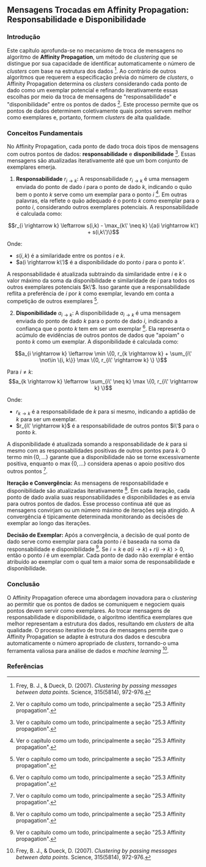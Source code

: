## Mensagens Trocadas em Affinity Propagation: Responsabilidade e Disponibilidade

### Introdução
Este capítulo aprofunda-se no mecanismo de troca de mensagens no algoritmo de **Affinity Propagation**, um método de *clustering* que se distingue por sua capacidade de identificar automaticamente o número de *clusters* com base na estrutura dos dados [^887]. Ao contrário de outros algoritmos que requerem a especificação prévia do número de *clusters*, o Affinity Propagation determina os *clusters* considerando cada ponto de dado como um exemplar potencial e refinando iterativamente essas escolhas por meio da troca de mensagens de "responsabilidade" e "disponibilidade" entre os pontos de dados [^889]. Este processo permite que os pontos de dados determinem coletivamente quais pontos servem melhor como exemplares e, portanto, formem *clusters* de alta qualidade.

### Conceitos Fundamentais
No Affinity Propagation, cada ponto de dado troca dois tipos de mensagens com outros pontos de dados: **responsabilidade** e **disponibilidade** [^889]. Essas mensagens são atualizadas iterativamente até que um bom conjunto de exemplares emerja.

1.  **Responsabilidade** $r_{i \rightarrow k}$: A responsabilidade $r_{i \rightarrow k}$ é uma mensagem enviada do ponto de dado *i* para o ponto de dado *k*, indicando o quão bem o ponto *k* serve como um exemplar para o ponto *i* [^889]. Em outras palavras, ela reflete o quão adequado é o ponto *k* como exemplar para o ponto *i*, considerando outros exemplares potenciais. A responsabilidade é calculada como:

$$r_{i \rightarrow k} \leftarrow s(i,k) - \max_{k\' \neq k} \{a(i \rightarrow k\') + s(i,k\')\}$$

Onde:
*   $s(i, k)$ é a similaridade entre os pontos *i* e *k*.
*   $a(i \rightarrow k\')$ é a disponibilidade do ponto *i* para o ponto *k\'*.

A responsabilidade é atualizada subtraindo da similaridade entre *i* e *k* o valor máximo da soma da disponibilidade e similaridade de *i* para todos os outros exemplares potenciais $k\'$. Isso garante que a responsabilidade reflita a preferência de *i* por *k* como exemplar, levando em conta a competição de outros exemplares [^889].

2.  **Disponibilidade** $a_{i \rightarrow k}$: A disponibilidade $a_{i \rightarrow k}$ é uma mensagem enviada do ponto de dado *k* para o ponto de dado *i*, indicando a confiança que o ponto *k* tem em ser um exemplar [^889]. Ela representa o acúmulo de evidências de outros pontos de dados que "apoiam" o ponto *k* como um exemplar. A disponibilidade é calculada como:

$$a_{i \rightarrow k} \leftarrow \min \{0, r_{k \rightarrow k} + \sum_{i\' \not\in \{i, k\}} \max \{0, r_{i\' \rightarrow k} \} \}$$

Para $i \neq k$:
$$a_{k \rightarrow k} \leftarrow \sum_{i\' \neq k} \max \{0, r_{i\' \rightarrow k} \}$$

Onde:

*   $r_{k \rightarrow k}$ é a responsabilidade de *k* para si mesmo, indicando a aptidão de *k* para ser um exemplar.
*   $r_{i\' \rightarrow k}$ é a responsabilidade de outros pontos $i\'$ para o ponto *k*.

A disponibilidade é atualizada somando a responsabilidade de *k* para si mesmo com as responsabilidades positivas de outros pontos para *k*. O termo $\min\{0, ...\}$ garante que a disponibilidade não se torne excessivamente positiva, enquanto o $\max\{0, ...\}$ considera apenas o apoio positivo dos outros pontos [^889].

**Iteração e Convergência:** As mensagens de responsabilidade e disponibilidade são atualizadas iterativamente [^889]. Em cada iteração, cada ponto de dado avalia suas responsabilidades e disponibilidades e as envia para outros pontos de dados. Esse processo continua até que as mensagens convirjam ou um número máximo de iterações seja atingido. A convergência é tipicamente determinada monitorando as decisões de exemplar ao longo das iterações.

**Decisão de Exemplar:** Após a convergência, a decisão de qual ponto de dado serve como exemplar para cada ponto *i* é baseada na soma da responsabilidade e disponibilidade [^889]. Se $i=k$ e $a(i \rightarrow k) + r(i \rightarrow k) > 0$, então o ponto *i* é um exemplar. Cada ponto de dado não exemplar é então atribuído ao exemplar com o qual tem a maior soma de responsabilidade e disponibilidade.

### Conclusão
O Affinity Propagation oferece uma abordagem inovadora para o *clustering* ao permitir que os pontos de dados se comuniquem e negociem quais pontos devem servir como exemplares. Ao trocar mensagens de responsabilidade e disponibilidade, o algoritmo identifica exemplares que melhor representam a estrutura dos dados, resultando em *clusters* de alta qualidade. O processo iterativo de troca de mensagens permite que o Affinity Propagation se adapte à estrutura dos dados e descubra automaticamente o número apropriado de *clusters*, tornando-o uma ferramenta valiosa para análise de dados e *machine learning* [^887].

### Referências
[^887]: Frey, B. J., & Dueck, D. (2007). *Clustering by passing messages between data points*. Science, 315(5814), 972-976.
[^889]: Ver o capítulo como um todo, principalmente a seção "25.3 Affinity propagation".
<!-- END -->